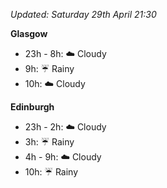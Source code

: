 *Updated: Saturday 29th April 21:30*

**Glasgow**

* 23h - 8h: :cloud: Cloudy
* 9h: :umbrella: Rainy
* 10h: :cloud: Cloudy

**Edinburgh**

* 23h - 2h: :cloud: Cloudy
* 3h: :umbrella: Rainy
* 4h - 9h: :cloud: Cloudy
* 10h: :umbrella: Rainy
